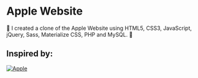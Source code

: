 # Apple Website
🍏 I created a clone of the Apple Website using HTML5, CSS3, JavaScript, jQuery, Sass, Materialize CSS, PHP and MySQL. 🍏
## Inspired by:
[![Apple](https://img.shields.io/badge/-Apple-000?style=for-the-badge&logo=Apple&logoColor=white)](https://www.apple.com)
